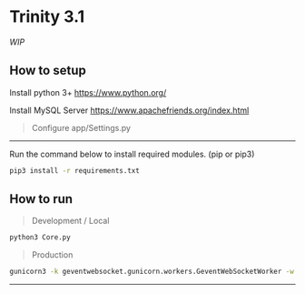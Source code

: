 Trinity 3.1
====
*WIP*

How to setup
-------------------
Install python 3+
https://www.python.org/

Install MySQL Server
https://www.apachefriends.org/index.html

> Configure
app/Settings.py

--------------------
Run the command below to install required modules. (pip or pip3)

```sh
pip3 install -r requirements.txt
```

How to run
----------------
> Development / Local
```sh
python3 Core.py
```

> Production
```sh
gunicorn3 -k geventwebsocket.gunicorn.workers.GeventWebSocketWorker -w 1 Core:app
```

------------------

